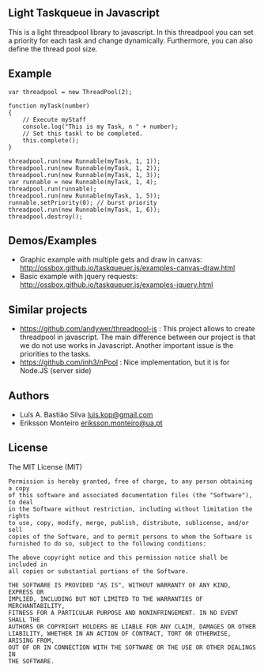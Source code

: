 Light Taskqueue in Javascript 
----------

This is a light threadpool library to javascript. In this threadpool you can set a priority for each task and change dynamically. Furthermore, you can also define the thread pool size. 

Example
---------

```
var threadpool = new ThreadPool(2);

function myTask(number)
{
    // Execute myStaff 
    console.log("This is my Task, n " + number);
    // Set this taskl to be completed. 
    this.complete();
}

threadpool.run(new Runnable(myTask, 1, 1));
threadpool.run(new Runnable(myTask, 1, 2));
threadpool.run(new Runnable(myTask, 1, 3));
var runnable = new Runnable(myTask, 1, 4);
threadpool.run(runnable);
threadpool.run(new Runnable(myTask, 1, 5));
runnable.setPriority(0); // burst priority 
threadpool.run(new Runnable(myTask, 1, 6));
threadpool.destroy();
```

Demos/Examples
-------
* Graphic example with multiple gets and draw in canvas: http://ossbox.github.io/taskqueuer.js/examples-canvas-draw.html
* Basic example with jquery requests: http://ossbox.github.io/taskqueuer.js/examples-jquery.html






Similar projects
----------------
* https://github.com/andywer/threadpool-js : This project allows to create threadpool in javascript. The main difference between our project is that we do not use works in Javascript. Another important issue is the priorities to the tasks. 
* https://github.com/inh3/nPool : Nice implementation, but it is for Node.JS (server side) 





Authors 
-------
* Luís A. Bastião Silva <luis.kop@gmail.com>
* Eriksson Monteiro <eriksson.monteiro@ua.pt>


License 
--------
The MIT License (MIT)

```
Permission is hereby granted, free of charge, to any person obtaining a copy
of this software and associated documentation files (the "Software"), to deal
in the Software without restriction, including without limitation the rights
to use, copy, modify, merge, publish, distribute, sublicense, and/or sell
copies of the Software, and to permit persons to whom the Software is
furnished to do so, subject to the following conditions:

The above copyright notice and this permission notice shall be included in
all copies or substantial portions of the Software.

THE SOFTWARE IS PROVIDED "AS IS", WITHOUT WARRANTY OF ANY KIND, EXPRESS OR
IMPLIED, INCLUDING BUT NOT LIMITED TO THE WARRANTIES OF MERCHANTABILITY,
FITNESS FOR A PARTICULAR PURPOSE AND NONINFRINGEMENT. IN NO EVENT SHALL THE
AUTHORS OR COPYRIGHT HOLDERS BE LIABLE FOR ANY CLAIM, DAMAGES OR OTHER
LIABILITY, WHETHER IN AN ACTION OF CONTRACT, TORT OR OTHERWISE, ARISING FROM,
OUT OF OR IN CONNECTION WITH THE SOFTWARE OR THE USE OR OTHER DEALINGS IN
THE SOFTWARE.
```

